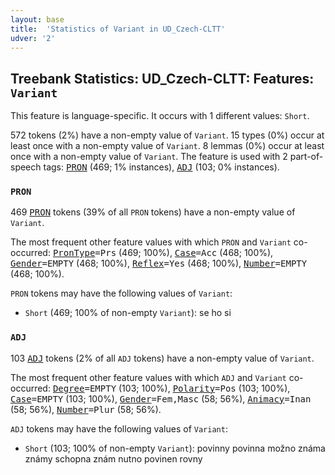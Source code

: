 ```yaml
---
layout: base
title:  'Statistics of Variant in UD_Czech-CLTT'
udver: '2'
---
```


## Treebank Statistics: UD_Czech-CLTT: Features: `Variant`

This feature is language-specific.
It occurs with 1 different values: `Short`.

572 tokens (2%) have a non-empty value of `Variant`.
15 types (0%) occur at least once with a non-empty value of `Variant`.
8 lemmas (0%) occur at least once with a non-empty value of `Variant`.
The feature is used with 2 part-of-speech tags: <tt><a href="cs_cltt-pos-PRON.html">PRON</a></tt> (469; 1% instances), <tt><a href="cs_cltt-pos-ADJ.html">ADJ</a></tt> (103; 0% instances).

### `PRON`

469 <tt><a href="cs_cltt-pos-PRON.html">PRON</a></tt> tokens (39% of all `PRON` tokens) have a non-empty value of `Variant`.

The most frequent other feature values with which `PRON` and `Variant` co-occurred: <tt><a href="cs_cltt-feat-PronType.html">PronType</a></tt><tt>=Prs</tt> (469; 100%), <tt><a href="cs_cltt-feat-Case.html">Case</a></tt><tt>=Acc</tt> (468; 100%), <tt><a href="cs_cltt-feat-Gender.html">Gender</a></tt><tt>=EMPTY</tt> (468; 100%), <tt><a href="cs_cltt-feat-Reflex.html">Reflex</a></tt><tt>=Yes</tt> (468; 100%), <tt><a href="cs_cltt-feat-Number.html">Number</a></tt><tt>=EMPTY</tt> (468; 100%).

`PRON` tokens may have the following values of `Variant`:

* `Short` (469; 100% of non-empty `Variant`): se ho si

### `ADJ`

103 <tt><a href="cs_cltt-pos-ADJ.html">ADJ</a></tt> tokens (2% of all `ADJ` tokens) have a non-empty value of `Variant`.

The most frequent other feature values with which `ADJ` and `Variant` co-occurred: <tt><a href="cs_cltt-feat-Degree.html">Degree</a></tt><tt>=EMPTY</tt> (103; 100%), <tt><a href="cs_cltt-feat-Polarity.html">Polarity</a></tt><tt>=Pos</tt> (103; 100%), <tt><a href="cs_cltt-feat-Case.html">Case</a></tt><tt>=EMPTY</tt> (103; 100%), <tt><a href="cs_cltt-feat-Gender.html">Gender</a></tt><tt>=Fem,Masc</tt> (58; 56%), <tt><a href="cs_cltt-feat-Animacy.html">Animacy</a></tt><tt>=Inan</tt> (58; 56%), <tt><a href="cs_cltt-feat-Number.html">Number</a></tt><tt>=Plur</tt> (58; 56%).

`ADJ` tokens may have the following values of `Variant`:

* `Short` (103; 100% of non-empty `Variant`): povinny povinna možno známa známy schopna znám nutno povinen rovny


